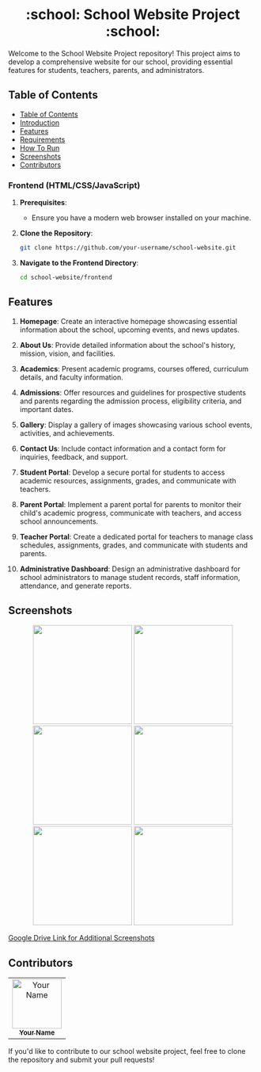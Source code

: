 <h1 align="center">:school: School Website Project :school:</h1>

Welcome to the School Website Project repository! This project aims to develop a comprehensive website for our school, providing essential features for students, teachers, parents, and administrators.

## Table of Contents

- [Table of Contents](#table-of-contents)
- [Introduction](#introduction)
- [Features](#features)
- [Requirements](#requirements)
- [How To Run](#how-to-run)
- [Screenshots](#screenshots)
- [Contributors](#contributors)


### Frontend (HTML/CSS/JavaScript)

1. **Prerequisites**:
   - Ensure you have a modern web browser installed on your machine.

2. **Clone the Repository**:
   ```bash
   git clone https://github.com/your-username/school-website.git

3. **Navigate to the Frontend Directory**:
    ```bash
    cd school-website/frontend

## Features

1. **Homepage**: Create an interactive homepage showcasing essential information about the school, upcoming events, and news updates.

2. **About Us**: Provide detailed information about the school's history, mission, vision, and facilities.

3. **Academics**: Present academic programs, courses offered, curriculum details, and faculty information.

4. **Admissions**: Offer resources and guidelines for prospective students and parents regarding the admission process, eligibility criteria, and important dates.

5. **Gallery**: Display a gallery of images showcasing various school events, activities, and achievements.

6. **Contact Us**: Include contact information and a contact form for inquiries, feedback, and support.

7. **Student Portal**: Develop a secure portal for students to access academic resources, assignments, grades, and communicate with teachers.

8. **Parent Portal**: Implement a parent portal for parents to monitor their child's academic progress, communicate with teachers, and access school announcements.

9. **Teacher Portal**: Create a dedicated portal for teachers to manage class schedules, assignments, grades, and communicate with students and parents.

10. **Administrative Dashboard**: Design an administrative dashboard for school administrators to manage student records, staff information, attendance, and generate reports.

## Screenshots

<div align="center">
    <!-- Add screenshots of your school website here -->
    <img width="200" src="./images/homepage.jpg"> 
    <img width="200" src="./images/about-us.jpg">  
    <img width="200" src="./images/gallery.jpg"> 
    <img width="200" src="./images/contact-us.jpg">    
    <img width="200" src="./images/student-portal.jpg">
    <img width="200" src="./images/admin-dashboard.jpg">
</div>

[Google Drive Link for Additional Screenshots](https://drive.google.com/drive/folders/your-folder-link)

## Contributors
<center>
  <table>
      <td align="center">
        <a href="https://github.com/your-username">
          <!-- Add your GitHub profile picture here -->
          <img width="100" src="https://avatars.githubusercontent.com/your-profile-picture-link" alt="Your Name"><br/>
          <sub><b>Your Name</b></sub>
        </a>
      </td>
      <!-- Add more contributors if necessary following the same format -->
  </table>
</center>

If you'd like to contribute to our school website project, feel free to clone the repository and submit your pull requests!
